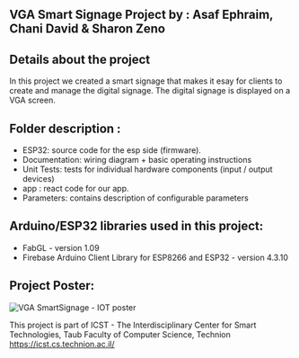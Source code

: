 ## VGA Smart Signage Project by :  Asaf Ephraim, Chani David & Sharon Zeno
  
## Details about the project
In this project we created a smart signage that makes it esay for clients to create and manage the digital signage. The digital signage is displayed on a VGA screen.
 
## Folder description :
* ESP32: source code for the esp side (firmware).
* Documentation: wiring diagram + basic operating instructions
* Unit Tests: tests for individual hardware components (input / output devices)
* app : react code for our app.
* Parameters: contains description of configurable parameters 

## Arduino/ESP32 libraries used in this project:
* FabGL - version 1.09
* Firebase Arduino Client Library for ESP8266 and ESP32 - version 4.3.10

## Project Poster:
 ![VGA SmartSignage - IOT poster](https://github.com/SharonZeno/VGASmartSignage/assets/75798310/a0d64dae-0356-4fbd-bdb9-f77de316395d)

This project is part of ICST - The Interdisciplinary Center for Smart Technologies, Taub Faculty of Computer Science, Technion
https://icst.cs.technion.ac.il/

